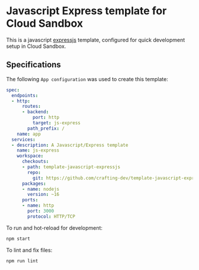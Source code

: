 # Javascript Express template for Cloud Sandbox

This is a javascript [expressjs](https://expressjs.com/) template, configured for quick development setup in Cloud Sandbox.

## Specifications

The following `App configuration` was used to create this template:

```yaml
spec:
  endpoints:
  - http:
      routes:
      - backend:
          port: http
          target: js-express
        path_prefix: /
    name: app
  services:
  - description: A Javascript/Express template
    name: js-express
    workspace:
      checkouts:
      - path: template-javascript-expressjs
        repo:
          git: https://github.com/crafting-dev/template-javascript-expressjs.git
      packages:
      - name: nodejs
        version: ~16
      ports:
      - name: http
        port: 3000
        protocol: HTTP/TCP
```

To run and hot-reload for development:
```bash
npm start
```

To lint and fix files:
```bash
npm run lint
```